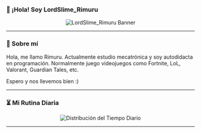 ### 👋 ¡Hola! Soy LordSlime_Rimuru

<p align="center">
  <img src="https://i.imgur.com/q3gQV1f.gif" alt="LordSlime_Rimuru Banner">
</p>

---

### 📌 Sobre mí
Hola, me llamo Rimuru. Actualmente estudio mecatrónica y soy autodidacta en programación. Normalmente juego videojuegos como Fortnite, LoL, Valorant, Guardian Tales, etc.

Espero y nos llevemos bien :)

---

### ⏳ Mi Rutina Diaria

<p align="center">
  <img src="https://quickchart.io/chart?c={type:'pie',data:{labels:['Trabajo/Estudio','Dormir','Juegos','Anime'],datasets:[{data:[8,7,6,3]}]},options:{plugins:{legend:{position:'bottom'}}}}" alt="Distribución del Tiempo Diario">
</p>

---

